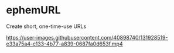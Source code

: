 # ephemURL
Create short, one-time-use URLs


https://user-images.githubusercontent.com/40898740/131928519-e33a75a4-c133-4b77-a839-0687fa0d653f.mp4



